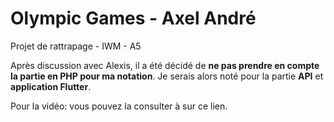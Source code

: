 # Olympic Games - Axel André

Projet de rattrapage - IWM - A5

Après discussion avec Alexis, il a été décidé de **ne pas prendre en compte la partie en PHP pour ma notation**. Je serais alors noté pour la partie **API** et **application Flutter**.

Pour la vidéo: vous pouvez la consulter à sur ce lien.